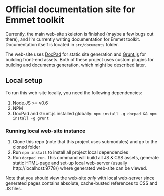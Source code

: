 # Official documentation site for Emmet toolkit

Currently, the main web-site skeleton is finished (maybe a few bugs out there), and I’m currently writing documentation for Emmet toolkit. Documentation itself is located in `src/documents` folder.

The web-site uses [DocPad](https://github.com/bevry/docpad) for static site generation and [Grunt.js](http://gruntjs.com) for building front-end assets. Both of these project uses custom plugins for building and documents generation, which might be described later.

## Local setup

To run this web-site locally, you need the following dependencies:

1. Node.JS >= v0.6
2. NPM
3. DocPad and Grunt.js installed globally: `npm install -g docpad && npm install -g grunt`

### Running local web-site instance

1. Clone this repo (note that this project uses submodules) and go to the cloned folder
2. Run `npm install` to install all project local dependencies
3. Run `docpad run`. This command will build all JS & CSS assets, generate static HTML-page and set-up local web-server (usually http://localhost:9778/) where generated web-site can be viewed.

Note that you should view the web-site _only_ with local web-server since generated pages contains absolute, cache-busted references to CSS and JS files.